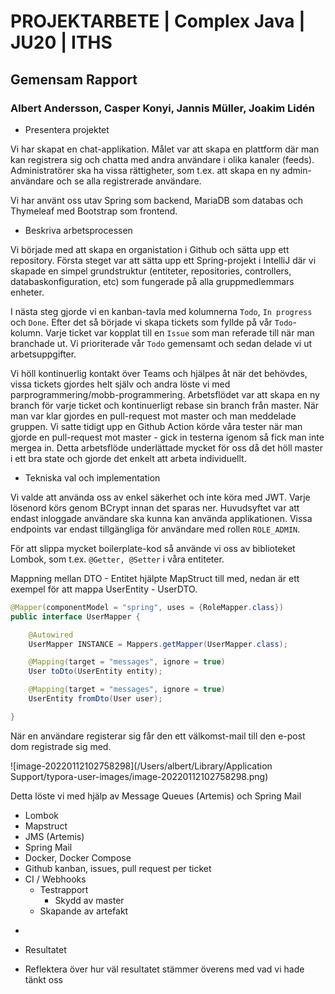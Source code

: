 # PROJEKTARBETE | Complex Java | JU20 | ITHS

## Gemensam Rapport 

### Albert Andersson, Casper Konyi, Jannis Müller, Joakim Lidén



* Presentera projektet

Vi har skapat en chat-applikation. Målet var att skapa en plattform där man kan registrera sig och chatta med andra användare i olika kanaler (feeds). Administratörer ska ha vissa rättigheter, som t.ex. att skapa en ny admin-användare och se alla registrerade användare. 

Vi har använt oss utav Spring som backend, MariaDB som databas och Thymeleaf med Bootstrap som frontend. 

* Beskriva arbetsprocessen

Vi började med att skapa en organistation i Github och sätta upp ett repository. Första steget var att sätta upp ett Spring-projekt i IntelliJ där vi skapade en simpel grundstruktur (entiteter, repositories, controllers, databaskonfiguration, etc) som fungerade på alla gruppmedlemmars enheter. 

I nästa steg gjorde vi en kanban-tavla med kolumnerna `Todo`, `In progress` och `Done`. Efter det så började vi skapa tickets som fyllde på vår `Todo`-kolumn. Varje ticket var kopplat till en `Issue` som man referade till när man branchade ut. Vi prioriterade vår `Todo` gemensamt och sedan delade vi ut arbetsuppgifter. 

Vi höll kontinuerlig kontakt över Teams och hjälpes åt när det behövdes, vissa tickets gjordes helt själv och andra löste vi med parprogrammering/mobb-programmering. Arbetsflödet var att skapa en ny branch för varje ticket och kontinuerligt rebase sin branch från master. När man var klar gjordes en pull-request mot master och man meddelade gruppen. Vi satte tidigt upp en Github Action körde våra tester när man gjorde en pull-request mot master - gick in testerna igenom så fick man inte mergea in. Detta arbetsflöde underlättade mycket för oss då det höll master i ett bra state och gjorde det enkelt att arbeta individuellt. 

* Tekniska val och implementation

Vi valde att använda oss av enkel säkerhet och inte köra med JWT. Varje lösenord körs genom BCrypt innan det sparas ner. Huvudsyftet var att endast inloggade användare ska kunna kan använda applikationen. Vissa endpoints var endast tillgängliga för användare med rollen `ROLE_ADMIN`.

För att slippa mycket boilerplate-kod så använde vi oss av biblioteket Lombok, som t.ex. `@Getter, @Setter` i våra entiteter. 

Mappning mellan DTO - Entitet hjälpte MapStruct till med, nedan är ett exempel för att mappa UserEntity - UserDTO.

```java
@Mapper(componentModel = "spring", uses = {RoleMapper.class})
public interface UserMapper {

    @Autowired
    UserMapper INSTANCE = Mappers.getMapper(UserMapper.class);

    @Mapping(target = "messages", ignore = true)
    User toDto(UserEntity entity);

    @Mapping(target = "messages", ignore = true)
    UserEntity fromDto(User user);

}
```



När en användare registerar sig får den ett välkomst-mail till den e-post dom registrade sig med. 

 ![image-20220112102758298](/Users/albert/Library/Application Support/typora-user-images/image-20220112102758298.png)

Detta löste vi med hjälp av Message Queues (Artemis) och Spring Mail  





- Lombok
- Mapstruct
- JMS (Artemis)
- Spring Mail
- Docker, Docker Compose
- Github kanban, issues, pull request per ticket
- CI / Webhooks
  - Testrapport
    - Skydd av master
  - Skapande av artefakt

* 

  

* Resultatet

* Reflektera över hur väl resultatet stämmer överens med vad vi hade tänkt oss